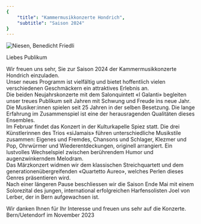 ```yaml
---
{
    "title": "Kammermusikkonzerte Hondrich",
    "subtitle": "Saison 2024"
}
---
```


![Niesen, Benedicht Friedli](/2024_niesen.jpg)


Liebes Publikum

Wir freuen uns sehr, Sie zur Saison 2024 der Kammermusikkonzerte Hondrich einzuladen.  
Unser neues Programm ist vielfältig und bietet hoffentlich vielen verschiedenen Geschmäckern ein attraktives Erlebnis an.  
Die beiden Neujahrskonzerte mit dem Salonquintett «I Galanti» begleiten unser treues Publikum seit Jahren mit Schwung und
Freude ins neue Jahr. Die Musiker:innen spielen seit 25 Jahren in der selben Besetzung. Die lange Erfahrung im Zusammenspiel
ist eine der herausragenden Qualitäten dieses Ensembles.  
Im Februar findet das Konzert in der Kulturkapelle Spiez statt. Die drei Künstlerinnen des Trios «siJamais» führen
unterschiedliche Musikstile zusammen: Eigenes und Fremdes, Chansons und Schlager, Klezmer und Pop, Ohrwürmer und
Wiederentdeckungen, originell arrangiert. Ein lustvolles Wechselspiel zwischen berührendem Humor und augenzwinkerndem Melodram.  
Das Märzkonzert widmen wir dem klassischen Streichquartett und dem generationenübergreifenden «Quartetto Aureo», welches
Perlen dieses Genres präsentieren wird.  
Nach einer längeren Pause beschliessen wir die Saison Ende Mai mit einem Solorezital des jungen, international
erfolgreichen Harfensolisten Joel von Lerber, der in Bern aufgewachsen ist.  

Wir danken Ihnen für Ihr Interesse und freuen uns sehr auf die Konzerte.  
Bern/Uetendorf im November 2023
